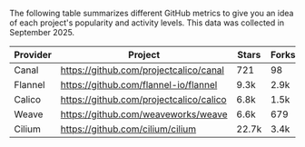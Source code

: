<!-- releaseTask -->
The following table summarizes different GitHub metrics to give you an idea of each project's popularity and activity levels. This data was collected in September 2025.

| Provider | Project | Stars | Forks | Contributors |
| ---- | ---- | ---- | ---- | ---- |
| Canal | https://github.com/projectcalico/canal | 721 | 98 | 20 |
| Flannel | https://github.com/flannel-io/flannel | 9.3k | 2.9k | 243 |
| Calico | https://github.com/projectcalico/calico | 6.8k | 1.5k | 387 |
| Weave | https://github.com/weaveworks/weave | 6.6k | 679 | 84 |
| Cilium | https://github.com/cilium/cilium | 22.7k | 3.4k | 1,002 |
